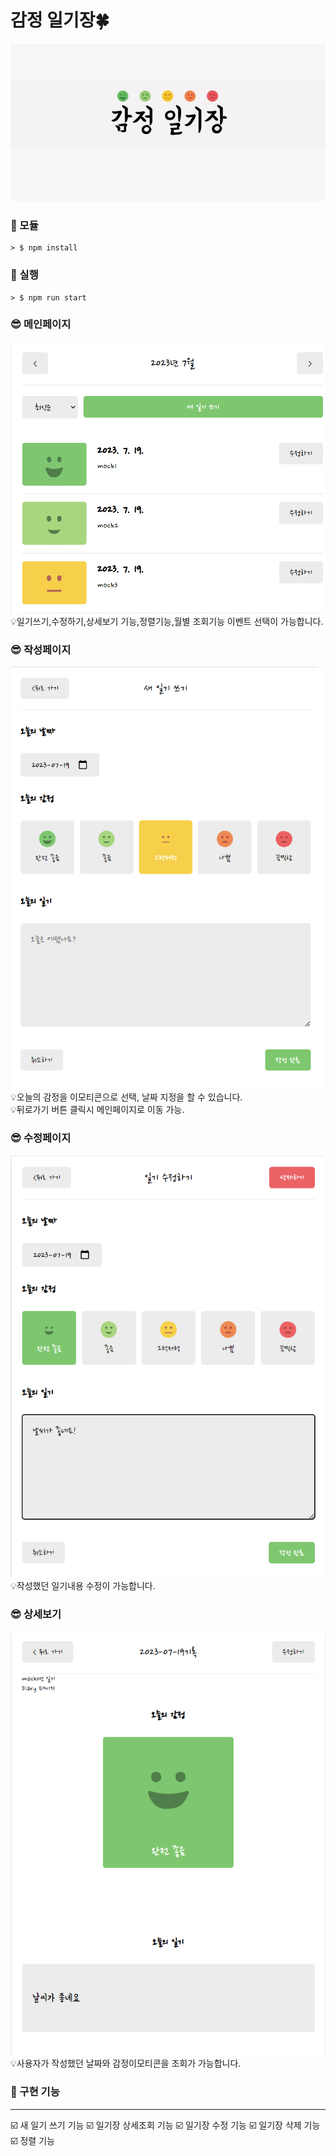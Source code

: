 # 감정 일기장🍀

![CreatePlan](./img/banner.png)
 
### 🧩 모듈 <br/>
```
> $ npm install
```


### 🧩 실행 <br/>
```
> $ npm run start
```

### 😎 메인페이지<br/>
   ![CreatePlan](./img/mainpage.png)
   💡일기쓰기,수정하기,상세보기 기능,정렬기능,월별 조회기능 이벤트 선택이 가능합니다.
### 😎 작성페이지<br/>
   ![CreatePlan](./img/newpage.png)
   💡오늘의 감정을 이모티콘으로 선택, 날짜 지정을 할 수 있습니다.<br/>
   💡뒤로가기 버튼 클릭시 메인페이지로 이동 가능.
### 😎 수정페이지<br/>
   ![CreatePlan](./img/editorpage.png)
   💡작성했던 일기내용 수정이 가능합니다.
### 😎 상세보기<br/>
   ![CreatePlan](./img/viewerpage.png)
   💡사용자가 작성했던 날짜와 감정이모티콘을 조회가 가능합니다.


### 📑 구현 기능

---

☑️ 새 일기 쓰기 기능
☑️ 일기장 상세조회 기능
☑️ 일기장 수정 기능
☑️ 일기장 삭제 기능
☑️ 정렬 기능





